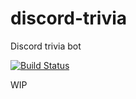 # discord-trivia
Discord trivia bot

[![Build Status](https://travis-ci.com/taseppa/discord-trivia.svg?branch=main)](https://travis-ci.com/taseppa/discord-trivia)

WIP
